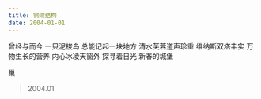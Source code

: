 ```yaml
---
title: 钢架结构
date: 2004-01-01
---
```


曾经与而今
一只泥梭鸟
总能记起一块地方<!--more-->
清水芙蓉道声珍重
维纳斯双塔丰实
万物生长的营养
内心冰凌天窗外
探寻着日光
新春的城堡
 
巢

> 2004.01